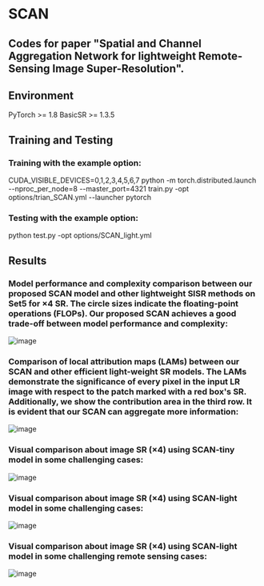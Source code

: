 # SCAN
## Codes for paper "Spatial and Channel Aggregation Network for lightweight Remote-Sensing Image Super-Resolution".
## Environment
PyTorch >= 1.8
BasicSR >= 1.3.5
## Training and Testing
### Training with the example option:
CUDA_VISIBLE_DEVICES=0,1,2,3,4,5,6,7 python -m torch.distributed.launch --nproc_per_node=8 --master_port=4321 train.py -opt options/trian_SCAN.yml --launcher pytorch
### Testing with the example option:
python test.py -opt options/SCAN_light.yml
## Results
### Model performance and complexity comparison between our proposed SCAN model and other lightweight SISR methods on Set5 for ×4 SR. The circle sizes indicate the floating-point operations (FLOPs). Our proposed SCAN achieves a good trade-off between model performance and complexity:
![image](https://github.com/linzezuo/SCAN/assets/135433947/ca324bde-fa95-4518-aea1-80230fd0cb5e)
### Comparison of local attribution maps (LAMs) between our SCAN and other efficient light-weight SR models. The LAMs demonstrate the significance of every pixel in the input LR image with respect to the patch marked with a red box's SR. Additionally, we show the contribution area in the third row. It is evident that our SCAN can aggregate more information:
![image](https://github.com/linzezuo/SCAN/assets/135433947/8ea4ade6-e110-42cd-a179-dc6fd827f099)
### Visual comparison about image SR (×4) using SCAN-tiny model in some challenging cases:
![image](https://github.com/linzezuo/SCAN/assets/135433947/c989b2f2-665c-44e6-9c28-63c588db7240)
### Visual comparison about image SR (×4) using SCAN-light model in some challenging cases:
![image](https://github.com/linzezuo/SCAN/assets/135433947/04e4cad3-7050-4dc3-8676-9dc5719d392b)
### Visual comparison about image SR (×4) using SCAN-light model in some challenging remote sensing cases:
![image](https://github.com/linzezuo/SCAN/assets/135433947/1a6b6869-4ae3-4b62-8242-659a4feb0c25)












